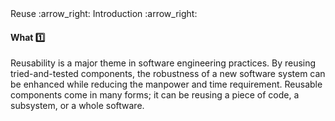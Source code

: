 <link rel="stylesheet" href="{{baseUrl}}/css/textbook.css">

<div class="website-content">

<div id="path">Reuse :arrow_right: Introduction :arrow_right:</div>

<div id="title">

#### What :one:

</div>

<div id="body">

Reusability is a major theme in software engineering practices. By reusing tried-and-tested components, the robustness of a new software system can be enhanced while reducing the manpower and time requirement. Reusable components come in many forms; it can be reusing a piece of code, a subsystem, or a whole software.

</div>

<div id="extras">
<div>

</div>
